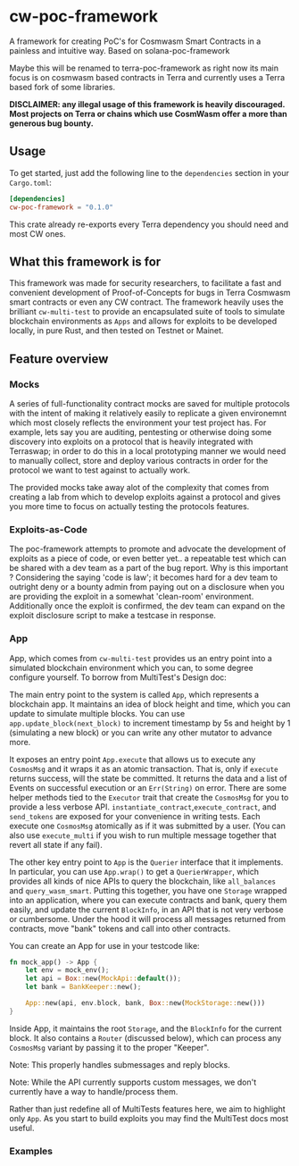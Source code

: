 # cw-poc-framework
A framework for creating PoC's for Cosmwasm Smart Contracts in a painless and intuitive way. Based on solana-poc-framework

Maybe this will be renamed to terra-poc-framework as right now its main focus is on cosmwasm based contracts in Terra and currently uses a Terra based fork of some libraries. 

**DISCLAIMER: any illegal usage of this framework is heavily discouraged. Most projects on Terra or chains which use CosmWasm offer a more than generous bug bounty.**

## Usage
To get started, just add the following line to the `dependencies` section in your `Cargo.toml`:
```toml
[dependencies]
cw-poc-framework = "0.1.0"
```
This crate already re-exports every Terra dependency you should need and most CW ones.

## What this framework is for
This framework was made for security researchers, to facilitate a fast and convenient development of Proof-of-Concepts for bugs in Terra Cosmwasm smart contracts or even any CW contract. The framework heavily uses the brilliant `cw-multi-test` to provide an encapsulated suite of tools to simulate blockchain environments as  `Apps` and allows for exploits to be developed locally, in pure Rust, and then tested on Testnet or Mainet. 

## Feature overview

### Mocks

A series of full-functionality contract mocks are saved for multiple protocols with the intent of making it relatively easily to replicate a given environemnt which most closely reflects the environment your test project has. For example, lets say you are auditing, pentesting or otherwise doing some discovery into exploits on a protocol that is heavily integrated with Terraswap; in order to do this in a local prototyping manner we would need to manually collect, store and deploy various contracts in order for the protocol we want to test against to actually work. 

The provided mocks take away alot of the complexity that comes from creating a lab from which to develop exploits against a protocol and gives you more time to focus on actually testing the protocols features. 

### Exploits-as-Code

The poc-framework attempts to promote and advocate the development of exploits as a piece of code, or even better yet.. a repeatable test which can be shared with a dev team as a part of the bug report. Why is this important ? Considering the saying 'code is law'; it becomes hard for a dev team to outright deny or a bounty admin from paying out on a disclosure when you are providing the exploit in a somewhat 'clean-room' environment. Additionally once the exploit is confirmed, the dev team can expand on the exploit disclosure script to make a testcase in response. 

### App

App, which comes from `cw-multi-test` provides us an entry point into a simulated blockchain environment which you can, to some degree configure yourself.
To borrow from MultiTest's Design doc: 

The main entry point to the system is called `App`, which represents a blockchain app.
It maintains an idea of block height and time, which you can update to simulate multiple
blocks. You can use `app.update_block(next_block)` to increment timestamp by 5s and height by 1
(simulating a new block) or you can write any other mutator to advance more.

It exposes an entry point `App.execute` that allows us to execute any `CosmosMsg`
and it wraps it as an atomic transaction. That is, only if `execute` returns success, will the state
be committed. It returns the data and a list of Events on successful execution or an `Err(String)`
on error. There are some helper methods tied to the `Executor` trait that create the `CosmosMsg` for
you to provide a less verbose API. `instantiate_contract`,`execute_contract`, and `send_tokens` are exposed
for your convenience in writing tests. Each execute one `CosmosMsg` atomically as if it was submitted by a user.
(You can also use `execute_multi` if you wish to run multiple message together that revert all state if any fail).

The other key entry point to `App` is the `Querier` interface that it implements. In particular, you
can use `App.wrap()` to get a `QuerierWrapper`, which provides all kinds of nice APIs to query the
blockchain, like `all_balances` and `query_wasm_smart`. Putting this together, you have one `Storage` wrapped
into an application, where you can execute contracts and bank, query them easily, and update the current
`BlockInfo`, in an API that is not very verbose or cumbersome. Under the hood it will process all messages
returned from contracts, move "bank" tokens and call into other contracts.

You can create an App for use in your testcode like:

```rust
fn mock_app() -> App {
    let env = mock_env();
    let api = Box::new(MockApi::default());
    let bank = BankKeeper::new();

    App::new(api, env.block, bank, Box::new(MockStorage::new()))
}
```

Inside App, it maintains the root `Storage`, and the `BlockInfo` for the current block.
It also contains a `Router` (discussed below), which can process any `CosmosMsg` variant
by passing it to the proper "Keeper".

Note: This properly handles submessages and reply blocks.

Note: While the API currently supports custom messages, we don't currently have a way to handle/process them.

Rather than just redefine all of MultiTests features here, we aim to highlight only `App`. As you start to build exploits you may find the MultiTest docs most useful.

### Examples 